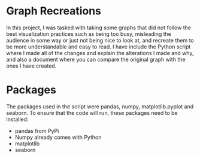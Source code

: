 # Graph Recreations
In this project, I was tasked with taking some graphs that did not follow the best visualization practices such as being too busy, misleading the audience in some way or just
not being nice to look at, and recreate them to be more understandable and easy to read. I have include the Python script where I made all of the changes and explain the alterations
I made and why, and also a document where you can compare the original graph with the ones I have created. 

# Packages
The packages used in the script were pandas, numpy, matplotlib.pyplot and seaborn.
To ensure that the code will run, these packages need to be installed:
- pandas from PyPi
- Numpy already comes with Python
- matplotlib
- seaborn
